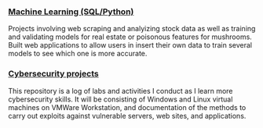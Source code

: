 ### [Machine Learning (SQL/Python)](https://apl223.github.io/Portfolio/Machine-Learning/)

Projects involving web scraping and analyizing stock data as well as training and validating models for real estate or poisonous features for mushrooms.
Built web applications to allow users in insert their own data to train several models to see which one is more accurate.

### [Cybersecurity projects](https://github.com/Apl223/Home-Lab)

This repository is a log of labs and activities I conduct as I learn more cybersecurity skills. It will be consisting of Windows and Linux virtual machines on VMWare Workstation, and documentation of the methods to carry out exploits against vulnerable servers, web sites, and applications.
